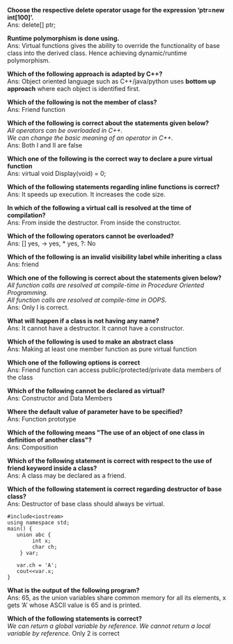 **Choose the respective delete operator usage for the expression ‘ptr=new int[100]’.** <br/>
Ans: delete[] ptr;<br/>

**Runtime polymorphism is done using.** <br/>
Ans: Virtual functions gives the ability to override the functionality of base class into the derived class. Hence achieving dynamic/runtime polymorphism.<br/>

**Which of the following approach is adapted by C++?** <br/>
Ans: Object oriented language such as C++/java/python uses **bottom up approach** where each object is identified first.<br/>

**Which of the following is not the member of class?** <br/>
Ans: Friend function<br/>

**Which of the following is correct about the statements given below?** <br/>
*All operators can be overloaded in C++.* <br/>
*We can change the basic meaning of an operator in C++.*<br/>
Ans: Both I and II are false<br/>

**Which one of the following is the correct way to declare a pure virtual function** <br/>
Ans: virtual void Display(void) = 0;<br/>

**Which of the following statements regarding inline functions is correct?** <br/>
Ans: It speeds up execution. It increases the code size.<br/>

**In which of the following a virtual call is resolved at the time of compilation?** <br/>
Ans: From inside the destructor. From inside the constructor.<br/>

**Which of the following operators cannot be overloaded?** <br/>
Ans: [] yes, -> yes, * yes, ?: No<br/>

**Which of the following is an invalid visibility label while inheriting a class**  <br/>
Ans: friend<br/>

**Which one of the following is correct about the statements given below?**<br/>
*All function calls are resolved at compile-time in Procedure Oriented Programming.*<br/>
*All function calls are resolved at compile-time in OOPS.*<br/>
Ans: Only I is correct.<br/>

**What will happen if a class is not having any name?**<br/>
Ans: It cannot have a destructor. It cannot have a constructor.<br/>

**Which of the following is used to make an abstract class**<br/>
Ans: Making at least one member function as pure virtual function<br/>

**Which one of the following options is correct**<br/>
Ans: Friend function can access public/protected/private data members of the class<br/>

**Which of the following cannot be declared as virtual?**<br/>
Ans: Constructor and Data Members<br/>

**Where the default value of parameter have to be specified?**<br/>
Ans: Function prototype<br/>

**Which of the following means "The use of an object of one class in definition of another class"?** <br/>
Ans: Composition<br/>

**Which of the following statement is correct with respect to the use of friend keyword inside a class?** <br/>
Ans: A class may be declared as a friend.<br/>

**Which of the following statement is correct regarding destructor of base class?** <br/>
Ans: Destructor of base class should always be virtual.<br/>

```
#include<iostream>
using namespace std;
main() {	
   union abc {
		int x;
		char ch;
	} var;
	
   var.ch = 'A';
   cout<<var.x;
}
```
**What is the output of the following program?** <br/>
Ans: 65, as the union variables share common memory for all its elements, x gets ‘A’ whose ASCII value is 65 and is printed.<br/>

**Which of the following statements is correct?** <br/>
*We can return a global variable by reference.*
*We cannot return a local variable by reference.*
Only 2 is correct